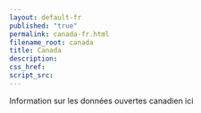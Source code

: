 ```yaml
---
layout: default-fr
published: "true"
permalink: canada-fr.html
filename_root: canada
title: Canada
description:
css_href:
script_src:
---
```


Information sur les données ouvertes canadien ici
